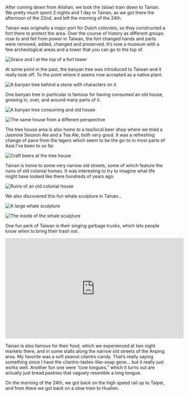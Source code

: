 #

After coming down from Alishan, we took the (slow) train down to Tainan. We pretty much spent 2 nights and 1 day in Tainan, as we got there the afternoon of the 22nd, and left the morning of the 24th.

Tainan was originally a major port for Dutch colonists, so they constructed a fort there to protect the area. Over the course of history as different groups rose to and fell from power in Taiwan, the fort changed hands and parts were removed, added, changed and preserved. It’s now a museum with a few archeological areas and a tower that you can go to the top of.

![Grace and I at the top of a fort tower](/blog/images/2023-02-23_tower.JPG)

At some point in the past, the banyan tree was introduced to Taiwan and it really took off. To the point where it seems now accepted as a native plant. 

![A banyan tree behind a stone with characters on it](/blog/images/2023-02-23_banyan.JPG)

One banyan tree in particular is famous for having consumed an old house, growing in, over, and around many parts of it.

![A banyan tree consuming and old house](/blog/images/2023-02-23_treehouse1.JPG)

![The same house from a different perspective](/blog/images/2023-02-23_treehouse2.JPG)

The tree house area is also home to a tea/local beer shop where we tried a Jasmine Session Ale and a Tea Ale, both very good. It was a refreshing change of pace from the lagers which seem to be the go-to in most parts of Asia I’ve been to so far.

![Craft beers at the tree house](/blog/images/2023-02-23_beers.JPG)

Tainan is home to some very narrow old streets, some of which feature the ruins of old colonial homes. It was interesting to try to imagine what life might have looked like there hundreds of years ago.

![Ruins of an old colonial house](/blog/images/2023-02-23_houseruins.JPG)

We also discovered this fun whale sculpture in Tainan…

![A large whale sculpture](/blog/images/2023-02-23_whale1.JPG)

![The inside of the whale sculpture](/blog/images/2023-02-23_whale2.JPG)

One fun perk of Taiwan is their singing garbage trucks, which lets people know when to bring their trash out.

<iframe width="560" height="315" src="https://www.youtube.com/embed/S1n5AmKVZNk" title="YouTube video player" frameborder="0" allow="accelerometer; autoplay; clipboard-write; encrypted-media; gyroscope; picture-in-picture; web-share" allowfullscreen></iframe>

Tainan is also famous for their food, which we experienced at two night markets there, and in some stalls along the narrow old streets of the Anping area. My favorite was a soft peanut cilantro candy. That’s really saying something since I have the cilantro-tastes-like-soap gene… but it really just works well. Another fun one were “cow tongues,” which it turns out are actually just bread pastries that vaguely resemble a long tongue.

On the morning of the 24th, we got back on the high speed rail up to Taipei, and from there we got back on a slow train to Hualien.

